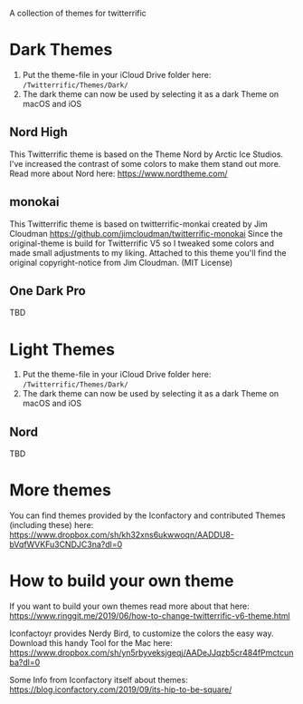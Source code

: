 A collection of themes for twitterrific

# Dark Themes
1. Put the theme-file in your iCloud Drive folder here: `/Twitterrific/Themes/Dark/`
2. The dark theme can now be used by selecting it as a dark Theme on macOS and iOS

## Nord High
This Twitterrific theme is based on the Theme Nord by Arctic Ice Studios.
I've increased the contrast of some colors to make them stand out more.
Read more about Nord here: https://www.nordtheme.com/

## monokai
This Twitterrific theme is based on twitterrific-monkai created by Jim Cloudman https://github.com/jimcloudman/twitterrific-monokai
Since the original-theme is build for Twitterrific V5 so I tweaked some colors and made small adjustments to my liking.
Attached to this theme you'll find the original copyright-notice from Jim Cloudman. (MIT License)

## One Dark Pro
TBD

# Light Themes
1. Put the theme-file in your iCloud Drive folder here: `/Twitterrific/Themes/Dark/`
2. The dark theme can now be used by selecting it as a dark Theme on macOS and iOS

## Nord
TBD

# More themes
You can find themes provided by the Iconfactory and contributed Themes (including these) here:  
https://www.dropbox.com/sh/kh32xns6ukwwoqn/AADDU8-bVqfWVKFu3CNDJC3na?dl=0

# How to build your own theme
If you want to build your own themes read more about that here:  
https://www.ringgit.me/2019/06/how-to-change-twitterrific-v6-theme.html

Iconfactoyr provides Nerdy Bird, to customize the colors the easy way. Download this handy Tool for the Mac here:  
https://www.dropbox.com/sh/yn5rbyveksjgeqj/AADeJJqzb5cr484fPmctcunba?dl=0

Some Info from Iconfactory itself about themes:  
https://blog.iconfactory.com/2019/09/its-hip-to-be-square/
